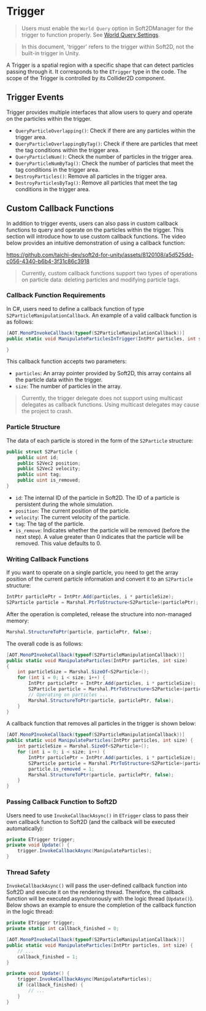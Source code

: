 # Trigger
> Users must enable the `World Query` option in Soft2DManager for the trigger to function properly. See [World Query Settings](./Soft2DManager.md#world-query-settings).

> In this document, 'trigger' refers to the trigger within Soft2D, not the built-in trigger in Unity.

A Trigger is a spatial region with a specific shape that can detect particles passing through it. It corresponds to the `ETrigger` type in the code. The scope of the Trigger is controlled by its Collider2D component.

## Trigger Events
Trigger provides multiple interfaces that allow users to query and operate on the particles within the trigger.

* `QueryParticleOverlapping()`: Check if there are any particles within the trigger area.
* `QueryParticleOverlappingByTag()`: Check if there are particles that meet the tag conditions within the trigger area.
* `QueryParticleNum()`: Check the number of particles in the trigger area.
* `QueryParticleNumByTag()`: Check the number of particles that meet the tag conditions in the trigger area.
* `DestroyParticles()`: Remove all particles in the trigger area.
* `DestroyParticlesByTag()`: Remove all particles that meet the tag conditions in the trigger area.

## Custom Callback Functions
In addition to trigger events, users can also pass in custom callback functions to query and operate on the particles within the trigger. This section will introduce how to use custom callback functions. The video below provides an intuitive demonstration of using a callback function:

https://github.com/taichi-dev/soft2d-for-unity/assets/8120108/a5d525dd-c056-4340-b6b4-3f31c86c3918

> Currently, custom callback functions support two types of operations on particle data: deleting particles and modifying particle tags.


### Callback Function Requirements
In C#, users need to define a callback function of type `S2ParticleManipulationCallback`. An example of a valid callback function is as follows:
```csharp
[AOT.MonoPInvokeCallback(typeof(S2ParticleManipulationCallback))]
public static void ManipulateParticlesInTrigger(IntPtr particles, int size) { 

}
```
This callback function accepts two parameters:
* `particles`: An array pointer provided by Soft2D, this array contains all the particle data within the trigger.
* `size`: The number of particles in the array.

> Currently, the trigger delegate does not support using multicast delegates as callback functions. Using multicast delegates may cause the project to crash.


### Particle Structure

The data of each particle is stored in the form of the `S2Particle` structure:
```csharp
public struct S2Particle {
    public uint id;
    public S2Vec2 position;
    public S2Vec2 velocity;
    public uint tag;
    public uint is_removed;
}
```
- `id`: The internal ID of the particle in Soft2D. The ID of a particle is persistent during the whole simulation.
- `position`: The current position of the particle.
- `velocity`: The current velocity of the particle.
- `tag`: The tag of the particle.
- `is_remove`: Indicates whether the particle will be removed (before the next step). A value greater than 0 indicates that the particle will be removed. This value defaults to 0.

### Writing Callback Functions
If you want to operate on a single particle, you need to get the array position of the current particle information and convert it to an `S2Particle` structure:

```csharp
IntPtr particlePtr = IntPtr.Add(particles, i * particleSize);
S2Particle particle = Marshal.PtrToStructure<S2Particle>(particlePtr);
```
After the operation is completed, release the structure into non-managed memory:
```csharp
Marshal.StructureToPtr(particle, particlePtr, false);
```
The overall code is as follows:
```csharp
[AOT.MonoPInvokeCallback(typeof(S2ParticleManipulationCallback))]
public static void ManipulateParticles(IntPtr particles, int size)
{
    int particleSize = Marshal.SizeOf<S2Particle>();
    for (int i = 0; i < size; i++) {
        IntPtr particlePtr = IntPtr.Add(particles, i * particleSize);
        S2Particle particle = Marshal.PtrToStructure<S2Particle>(particlePtr);
        // Operating on particles ...
        Marshal.StructureToPtr(particle, particlePtr, false);
    }
}
```
A callback function that removes all particles in the trigger is shown below:

```csharp
[AOT.MonoPInvokeCallback(typeof(S2ParticleManipulationCallback))]
public static void ManipulateParticles(IntPtr particles, int size) {
    int particleSize = Marshal.SizeOf<S2Particle>();
    for (int i = 0; i < size; i++) {
        IntPtr particlePtr = IntPtr.Add(particles, i * particleSize);
        S2Particle particle = Marshal.PtrToStructure<S2Particle>(particlePtr);
        particle.is_removed = 1;
        Marshal.StructureToPtr(particle, particlePtr, false);
    }
}
```

### Passing Callback Function to Soft2D
Users need to use `InvokeCallbackAsync()` in `ETrigger` class to pass their own callback function to Soft2D (and the callback will be executed automatically):

```csharp
private ETrigger trigger;
private void Update() {
    trigger.InvokeCallbackAsync(ManipulateParticles);
}
```

### Thread Safety
`InvokeCallbackAsync()` will pass the user-defined callback function into Soft2D and execute it on the rendering thread. Therefore, the callback function will be executed asynchronously with the logic thread (`Update()`). Below shows an example to ensure the completion of the callback function in the logic thread:

```csharp
private ETrigger trigger;
private static int callback_finished = 0;

[AOT.MonoPInvokeCallback(typeof(S2ParticleManipulationCallback))]
public static void ManipulateParticles(IntPtr particles, int size) {
    // ...
    callback_finished = 1;
}

private void Update() {
    trigger.InvokeCallbackAsync(ManipulateParticles);
    if (callback_finished) {
        // ...
    }
}
```
